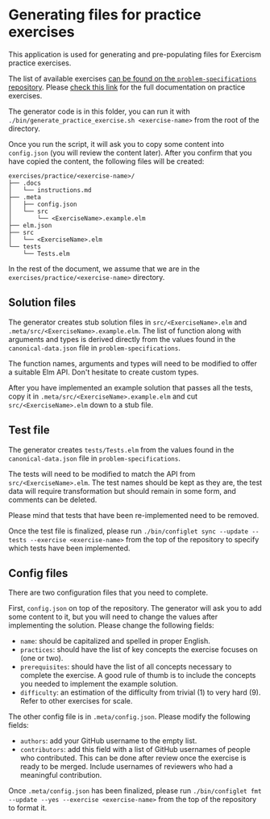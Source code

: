 # Generating files for practice exercises

This application is used for generating and pre-populating files for Exercism practice exercises. 

The list of available exercises [can be found on the `problem-specifications` repository](https://github.com/exercism/problem-specifications/tree/main/exercises).
Please [check this link](https://exercism.org/docs/building/tracks/practice-exercises) for the full documentation on practice exercises. 

The generator code is in this folder, you can run it with `./bin/generate_practice_exercise.sh <exercise-name>` from the root of the directory.

Once you run the script, it will ask you to copy some content into `config.json` (you will review the content later).
After you confirm that you have copied the content, the following files will be created:
```
exercises/practice/<exercise-name>/
├── .docs
│   └── instructions.md
├── .meta
│   ├── config.json
│   └── src
│       └── <ExerciseName>.example.elm
├── elm.json
├── src
│   └── <ExerciseName>.elm
└── tests
    └── Tests.elm
```

In the rest of the document, we assume that we are in the `exercises/practice/<exercise-name>` directory.

## Solution files

The generator creates stub solution files in `src/<ExerciseName>.elm` and `.meta/src/<ExerciseName>.example.elm`.
The list of function along with arguments and types is derived directly from the values found in the `canonical-data.json` file in `problem-specifications`.

The function names, arguments and types will need to be modified to offer a suitable Elm API.
Don't hesitate to create custom types.

After you have implemented an example solution that passes all the tests, copy it in `.meta/src/<ExerciseName>.example.elm` and cut `src/<ExerciseName>.elm` down to a stub file.

## Test file

The generator creates `tests/Tests.elm` from the values found in the `canonical-data.json` file in `problem-specifications`.

The tests will need to be modified to match the API from `src/<ExerciseName>.elm`.
The test names should be kept as they are, the test data will require transformation but should remain in some form, and comments can be deleted.

Please mind that tests that have been re-implemented need to be removed.

Once the test file is finalized, please run `./bin/configlet sync --update --tests --exercise <exercise-name>` from the top of the repository to specify which tests have been implemented.

## Config files

There are two configuration files that you need to complete. 

First, `config.json` on top of the repository. 
The generator will ask you to add some content to it, but you will need to change the values after implementing the solution.
Please change the following fields:
- `name`: should be capitalized and spelled in proper English.
- `practices`: should have the list of key concepts the exercise focuses on (one or two).
- `prerequisites`: should have the list of all concepts necessary to complete the exercise. A good rule of thumb is to include the concepts you needed to implement the example solution.
- `difficulty`: an estimation of the difficulty from trivial (1) to very hard (9). Refer to other exercises for scale.

The other config file is in `.meta/config.json`. 
Please modify the following fields:
- `authors`: add your GitHub username to the empty list.
- `contributors`: add this field with a list of GitHub usernames of people who contributed. This can be done after review once the exercise is ready to be merged. Include usernames of reviewers who had a meaningful contribution.

Once `.meta/config.json` has been finalized, please run `./bin/configlet fmt --update --yes --exercise <exercise-name>` from the top of the repository to format it.
